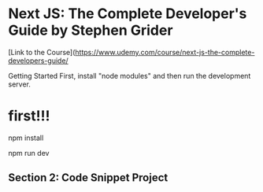 # Next JS: The Complete Developer's Guide by Stephen Grider

[Link to the Course](https://www.udemy.com/course/next-js-the-complete-developers-guide/

Getting Started
First, install "node modules" and then run the development server.

# first!!!

npm install

npm run dev

## Section 2: Code Snippet Project
